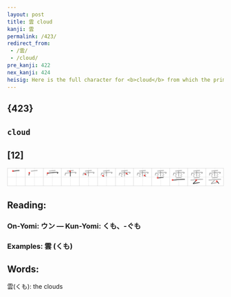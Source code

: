 ```yaml
---
layout: post
title: 雲 cloud
kanji: 雲
permalink: /423/
redirect_from:
 - /雲/
 - /cloud/
pre_kanji: 422
nex_kanji: 424
heisig: Here is the full character for <b>cloud</b> from which the primitive for a <i>rising cloud</i> derives. <i>Clouds</i> begin with vapors <i>rising</i> up in small <i>clouds</i> from the surface of the earth, and then gathering to make <b>clouds</b> that eventually dump their <i>rain</i> back on the earth.
---
```


## {423}

## `cloud`

## [12]

<div class="stroke"><img src="../images/E99BB2.png" /></div>

## Reading:

### On-Yomi: ウン &mdash; Kun-Yomi: くも、-ぐも

### Examples: 雲 (くも)

## Words:

雲(くも): the clouds
